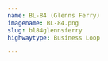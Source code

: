 ```yaml
---
name: BL-84 (Glenns Ferry)
imagename: BL-84.png
slug: bl84glennsferry
highwaytype: Business Loop

---
```

